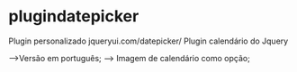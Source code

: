 plugindatepicker
================

 Plugin personalizado jqueryui.com/datepicker/
Plugin calendário do Jquery

-->Versão em português;
--> Imagem de calendário como opção;
